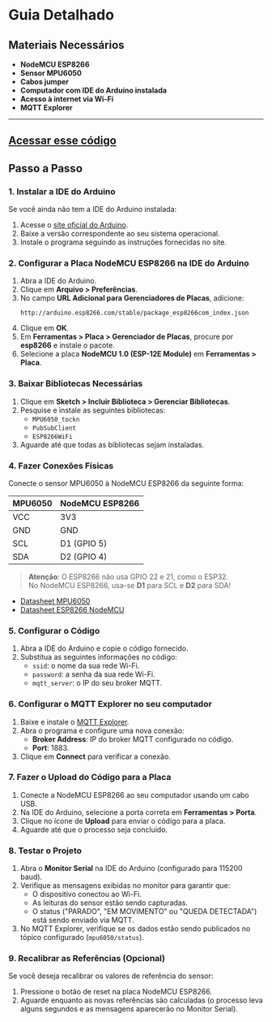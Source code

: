 
# Guia Detalhado

## Materiais Necessários

- **NodeMCU ESP8266**
- **Sensor MPU6050**
- **Cabos jumper**
- **Computador com IDE do Arduino instalada**
- **Acesso à internet via Wi-Fi**
- **MQTT Explorer**

---

## [Acessar esse código](https://github.com/Stenishh/RiscoDeQueda/blob/main/C%C3%B3digos%20MPU/CODIGOS/CalibracaoAutomaticaMPUmqtt/CalibracaoAutomaticaMPUmqtt.ino)

## Passo a Passo

### 1. Instalar a IDE do Arduino

Se você ainda não tem a IDE do Arduino instalada:

1. Acesse o [site oficial do Arduino](https://www.arduino.cc/en/software).
2. Baixe a versão correspondente ao seu sistema operacional.
3. Instale o programa seguindo as instruções fornecidas no site.

### 2. Configurar a Placa NodeMCU ESP8266 na IDE do Arduino

1. Abra a IDE do Arduino.
2. Clique em **Arquivo > Preferências**.
3. No campo **URL Adicional para Gerenciadores de Placas**, adicione:
   ```
   http://arduino.esp8266.com/stable/package_esp8266com_index.json
   ```
4. Clique em **OK**.
5. Em **Ferramentas > Placa > Gerenciador de Placas**, procure por **esp8266** e instale o pacote.
6. Selecione a placa **NodeMCU 1.0 (ESP-12E Module)** em **Ferramentas > Placa**.

### 3. Baixar Bibliotecas Necessárias

1. Clique em **Sketch > Incluir Biblioteca > Gerenciar Bibliotecas**.
2. Pesquise e instale as seguintes bibliotecas:
   - `MPU6050_tockn`
   - `PubSubClient`
   - `ESP8266WiFi`
3. Aguarde até que todas as bibliotecas sejam instaladas.

### 4. Fazer Conexões Físicas

Conecte o sensor MPU6050 à NodeMCU ESP8266 da seguinte forma:

| MPU6050 | NodeMCU ESP8266 |
|---------|-----------------|
| VCC     | 3V3             |
| GND     | GND             |
| SCL     | D1 (GPIO 5)     |
| SDA     | D2 (GPIO 4)     |

> **Atenção**: O ESP8266 não usa GPIO 22 e 21, como o ESP32.  
> No NodeMCU ESP8266, usa-se **D1** para SCL e **D2** para SDA!

- [Datasheet MPU6050](https://components101.com/sensors/mpu6050-module)
- [Datasheet ESP8266 NodeMCU](https://components101.com/development-boards/nodemcu-esp8266)

### 5. Configurar o Código

1. Abra a IDE do Arduino e copie o código fornecido.
2. Substitua as seguintes informações no código:
   - `ssid`: o nome da sua rede Wi-Fi.
   - `password`: a senha da sua rede Wi-Fi.
   - `mqtt_server`: o IP do seu broker MQTT.

### 6. Configurar o MQTT Explorer no seu computador

1. Baixe e instale o [MQTT Explorer](https://mqtt-explorer.com/).
2. Abra o programa e configure uma nova conexão:
   - **Broker Address**: IP do broker MQTT configurado no código.
   - **Port**: 1883.
3. Clique em **Connect** para verificar a conexão.

### 7. Fazer o Upload do Código para a Placa

1. Conecte a NodeMCU ESP8266 ao seu computador usando um cabo USB.
2. Na IDE do Arduino, selecione a porta correta em **Ferramentas > Porta**.
3. Clique no ícone de **Upload** para enviar o código para a placa.
4. Aguarde até que o processo seja concluído.

### 8. Testar o Projeto

1. Abra o **Monitor Serial** na IDE do Arduino (configurado para 115200 baud).
2. Verifique as mensagens exibidas no monitor para garantir que:
   - O dispositivo conectou ao Wi-Fi.
   - As leituras do sensor estão sendo capturadas.
   - O status ("PARADO", "EM MOVIMENTO" ou "QUEDA DETECTADA") está sendo enviado via MQTT.
3. No MQTT Explorer, verifique se os dados estão sendo publicados no tópico configurado (`mpu6050/status`).

### 9. Recalibrar as Referências (Opcional)

Se você deseja recalibrar os valores de referência do sensor:

1. Pressione o botão de reset na placa NodeMCU ESP8266.
2. Aguarde enquanto as novas referências são calculadas (o processo leva alguns segundos e as mensagens aparecerão no Monitor Serial).
